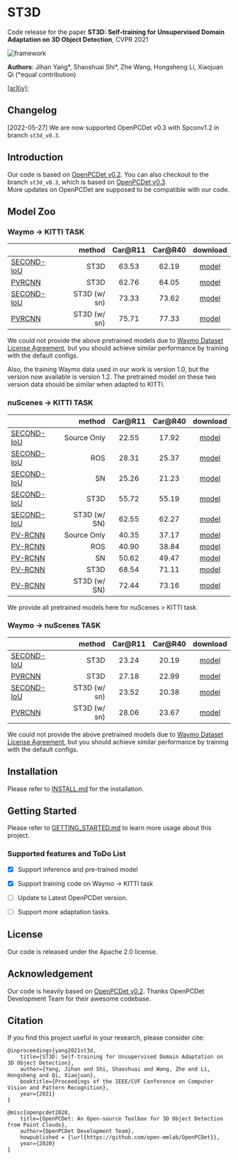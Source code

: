 # ST3D

Code release for the paper **ST3D: Self-training for Unsupervised Domain Adaptation on 3D Object Detection**, CVPR 2021

![framework](./docs/framework.png)

**Authors**: Jihan Yang\*, Shaoshuai Shi\*,  Zhe Wang, Hongsheng Li, Xiaojuan Qi (\*equal contribution)

[[arXiv]](https://arxiv.org/abs/2103.05346);



## Changelog
[2022-05-27] We are now supported OpenPCDet v0.3 with Spconv1.2 in branch `st3d_v0.3`.


## Introduction

Our code is based on [OpenPCDet v0.2](https://github.com/open-mmlab/OpenPCDet/tree/v0.2.0). 
You can also checkout to the branch `st3d_v0.3`, which is based on [OpenPCDet v0.3](https://github.com/open-mmlab/OpenPCDet/commit/e3bec15f1052b4827d942398f20f2db1cb681c01).  
More updates on OpenPCDet are supposed to be compatible with our code.

## Model Zoo

### Waymo -> KITTI TASK

|                                             | method | Car@R11 | Car@R40 | download | 
|---------------------------------------------|----------:|:-------:|:-------:|:---------:|
| [SECOND-IoU](tools/cfgs/da-waymo-kitti_models/secondiou_st3d/secondiou_st3d.yaml) | ST3D | 63.53 | 62.19 | [model](https://drive.google.com/file/d/1UBxVqkVttoaYUhSvocW4Y3pzfHNnfxTW/view?usp=sharing) | 
| [PVRCNN](tools/cfgs/da-waymo-kitti_models/pvrcnn_st3d/pvrcnn_st3d.yaml)    | ST3D | 62.76 | 64.05 | [model](https://drive.google.com/file/d/14vM5EUGy6BL6ku_ahB2XKonmhFxMv3Gg/view?usp=sharing) |
| [SECOND-IoU](tools/cfgs/da-waymo-kitti_models/secondiou_st3d/secondiou_st3d.yaml) | ST3D (w/ sn) | 73.33 | 73.62 | [model](https://drive.google.com/file/d/12f5EwWz2AugC0Ba3NETQG87GqE2C12Xz/view?usp=sharing) | 
| [PVRCNN](tools/cfgs/da-waymo-kitti_models/pvrcnn_st3d/pvrcnn_st3d.yaml)    | ST3D (w/ sn)   | 75.71 | 77.33 | [model](https://drive.google.com/file/d/1YP9G1ItUutjqe4qwSeRGuZ_3A5GPbktd/view?usp=sharing) |

We could not provide the above pretrained models due to [Waymo Dataset License Agreement](https://waymo.com/open/terms/), 
but you should achieve similar performance by training with the default configs.

Also, the training Waymo data used in our work is version 1.0, but the version now available is version 1.2. 
The pretrained model on these two version data should be similar when adapted to KITTI.  


### nuScenes -> KITTI TASK
|                                             | method | Car@R11 | Car@R40 | download | 
|---------------------------------------------|----------:|:-------:|:-------:|:---------:|
| [SECOND-IoU](tools/cfgs/da-nuscenes-kitti_models/secondiou/secondiou_old_anchor.yaml) | Source Only | 22.55 | 17.92 | [model](https://drive.google.com/file/d/1aryWzySSq5-AmRIxGKeSFkPWRcHlduW2/view?usp=sharing) | 
| [SECOND-IoU](tools/cfgs/da-nuscenes-kitti_models/secondiou/secondiou_old_anchor_ros.yaml) | ROS | 28.31 | 25.37 | [model](https://drive.google.com/file/d/10mWlQCYGX8gRBpX3GBrqrv1q7z9RG4P3/view?usp=sharing) | 
| [SECOND-IoU](tools/cfgs/da-nuscenes-kitti_models/secondiou/secondiou_old_anchor_sn.yaml)  | SN   | 25.26 | 21.23 | [model](https://drive.google.com/file/d/1RwjZ3bIn72TzYYO9HpjJKGQQmSDlSYiC/view?usp=sharing) |
| [SECOND-IoU](tools/cfgs/da-nuscenes-kitti_models/secondiou_st3d/secondiou_st3d.yaml)  | ST3D | 55.72 | 55.19 | [model](https://drive.google.com/file/d/1mv-IkOKnP2rUqyMyXx6PklE7HjZTthpE/view?usp=sharing) |
| [SECOND-IoU](tools/cfgs/da-nuscenes-kitti_models/secondiou_st3d/secondiou_st3d.yaml)  | ST3D (w/ SN) | 62.55 | 62.27 | [model](https://drive.google.com/file/d/1JZzLtLkBZo6QYNDQq8fjOX74FSiIzRV9/view?usp=sharing) |
| [PV-RCNN](tools/cfgs/da-nuscenes-kitti_models/pvrcnn/pvrcnn_old_anchor.yaml) | Source Only | 40.35 | 37.17 | [model](https://drive.google.com/file/d/1iboJ1JOB0x1V8eKf73gsOr5hR5Mjjdra/view?usp=sharing) |
| [PV-RCNN](tools/cfgs/da-nuscenes-kitti_models/pvrcnn/pvrcnn_old_anchor_ros.yaml) | ROS | 40.90 | 38.84 | [model](https://drive.google.com/file/d/1upZ5G-d_PEJ3I_fRgn3XPrlmJWmdOgI_/view?usp=sharing) | 
| [PV-RCNN](tools/cfgs/da-nuscenes-kitti_models/pvrcnn/pvrcnn_old_anchor_sn.yaml)  | SN  | 50.62 | 49.47 | [model](https://drive.google.com/file/d/1uW2ykRgv80ILoMvsWMDd-X2eETQJ-zl_/view?usp=sharing) |
| [PV-RCNN](tools/cfgs/da-nuscenes-kitti_models/pvrcnn_st3d/pvrcnn_st3d.yaml) | ST3D | 68.54 | 71.11 | [model](https://drive.google.com/file/d/1rxUGDykml9UduVWbSITMmdZsHaXzi8nX/view?usp=sharing) | 
| [PV-RCNN](tools/cfgs/da-nuscenes-kitti_models/pvrcnn_st3d/pvrcnn_st3d.yaml) | ST3D (w/ SN) | 72.44 | 73.16 | [model](https://drive.google.com/file/d/1jUT_2PUzze7pQzqjqR2oJFfd8z8CHlsH/view?usp=sharing) |

We provide all pretrained models here for nuScenes > KITTI task.


### Waymo -> nuScenes TASK
|                                             | method | Car@R11 | Car@R40 | download | 
|---------------------------------------------|----------:|:-------:|:-------:|:---------:|
| [SECOND-IoU](tools/cfgs/da-waymo-nus_models/secondiou_st3d/secondiou_st3d.yaml) | ST3D | 23.24 | 20.19 | [model](https://drive.google.com/file/d/150gvNE29iZ8Ah4L4uO_E40x0fyr_cn_J/view?usp=sharing) | 
| [PVRCNN](tools/cfgs/da-waymo-nus_models/pvrcnn_st3d/pvrcnn_st3d.yaml)    | ST3D | 27.18 | 22.99 | [model](https://drive.google.com/file/d/1Gk5i4qRz5tLU7Yd4U-oPureN9cV6TaLa/view?usp=sharing) |
| [SECOND-IoU](tools/cfgs/da-waymo-nus_models/secondiou_st3d/secondiou_st3d.yaml) | ST3D (w/ sn) | 23.52 | 20.38 | [model](https://drive.google.com/file/d/1WUHBTZylVTFLdSvO8wrgti27SEjFJxQl/view?usp=sharing) | 
| [PVRCNN](tools/cfgs/da-waymo-nus_models/pvrcnn_st3d/pvrcnn_st3d.yaml)    | ST3D (w/ sn)   | 28.06 | 23.67 | [model](https://drive.google.com/file/d/1KTCvmltfwIEh9i2t3Pu9APp_2GKyENme/view?usp=sharing) |

We could not provide the above pretrained models due to [Waymo Dataset License Agreement](https://waymo.com/open/terms/), 
but you should achieve similar performance by training with the default configs.


## Installation

Please refer to [INSTALL.md](docs/INSTALL.md) for the installation.

## Getting Started

Please refer to [GETTING_STARTED.md](docs/GETTING_STARTED.md) to learn more usage about this project.

### Supported features and ToDo List

- [x] Support inference and pre-trained model 

- [x] Support training code on Waymo -> KITTI task

- [ ] Update to Latest OpenPCDet version.
  
- [ ] Support more adaptation tasks.

## License

Our code is released under the Apache 2.0 license.

## Acknowledgement

Our code is heavily based on [OpenPCDet v0.2](https://github.com/open-mmlab/OpenPCDet/tree/v0.2.0). Thanks OpenPCDet Development Team for their awesome codebase.

## Citation

If you find this project useful in your research, please consider cite:
```
@inproceedings{yang2021st3d,
    title={ST3D: Self-training for Unsupervised Domain Adaptation on 3D Object Detection},
    author={Yang, Jihan and Shi, Shaoshuai and Wang, Zhe and Li, Hongsheng and Qi, Xiaojuan},
    booktitle={Proceedings of the IEEE/CVF Conference on Computer Vision and Pattern Recognition},
    year={2021}
}
```
```
@misc{openpcdet2020,
    title={OpenPCDet: An Open-source Toolbox for 3D Object Detection from Point Clouds},
    author={OpenPCDet Development Team},
    howpublished = {\url{https://github.com/open-mmlab/OpenPCDet}},
    year={2020}
}
```
